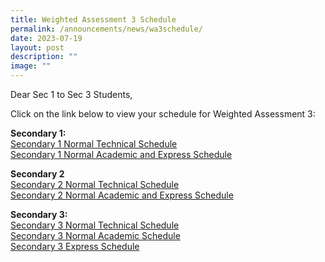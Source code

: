 ```yaml
---
title: Weighted Assessment 3 Schedule
permalink: /announcements/news/wa3schedule/
date: 2023-07-19
layout: post
description: ""
image: ""
---
```

Dear Sec 1 to Sec 3 Students,

Click on the link below to view your schedule for Weighted Assessment 3:

**Secondary 1:**<br>
[Secondary 1 Normal Technical Schedule](https://drive.google.com/file/d/1L4GdDHFDwgj53BB98d-eA7pKVSm1SjqV/view?usp=drive_link)<br>
[Secondary 1 Normal Academic and Express Schedule](https://drive.google.com/file/d/1Xh35cTR5MvzW9pt-pisbJG2CcBbyPYdM/view?usp=sharing)<br>

**Secondary 2**<br>
[Secondary 2 Normal Technical Schedule](https://drive.google.com/file/d/1I9ttVB_HaKUVEBNGIVqUeL8rDG1DoSSc/view?usp=sharing)
<br>
[Secondary 2 Normal Academic and Express Schedule](https://drive.google.com/file/d/1Heh3EbhdnL7odqyZfydIc0tVxfpiwwsp/view?usp=sharing)
<br>

**Secondary 3:**<br>
[Secondary 3 Normal Technical Schedule](https://drive.google.com/file/d/121xWta2lsAkw81jjjwCXCx7EifpqBFz8/view?usp=sharing)
<br>
[Secondary 3 Normal Academic Schedule](https://drive.google.com/file/d/1K9Ky59xeaXGNmeHwPVviVG3TB-uGufDA/view?usp=sharing)
<br>
[Secondary 3 Express Schedule](https://drive.google.com/file/d/1vsluRfTJw5JkBFLkuYKUOVLL8nSWBwba/view?usp=sharing)
<br>